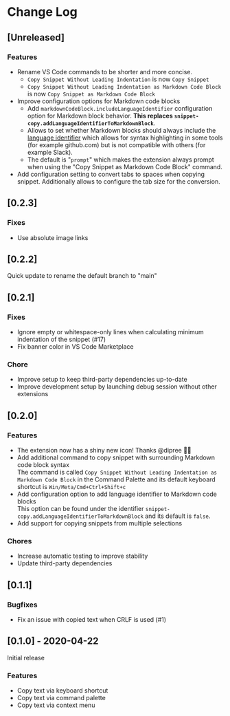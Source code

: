 # Change Log

## [Unreleased]

### Features

- Rename VS Code commands to be shorter and more concise.
    - `Copy Snippet Without Leading Indentation` is now `Copy Snippet`
    - `Copy Snippet Without Leading Indentation as Markdown Code Block` is now `Copy Snippet as Markdown Code Block`
- Improve configuration options for Markdown code blocks
  - Add `markdownCodeBlock.includeLanguageIdentifier` configuration option for Markdown block behavior. **This replaces `snippet-copy.addLanguageIdentifierToMarkdownBlock`**. 
  - Allows to set whether Markdown blocks should always include the [language identifier](https://help.github.com/en/github/writing-on-github/creating-and-highlighting-code-blocks) which allows for syntax highlighting in some tools (for example github.com) but is not compatible with others (for example Slack).  
  - The default is "`prompt`" which makes the extension always prompt when using the "Copy Snippet as Markdown Code Block" command.
- Add configuration setting to convert tabs to spaces when copying snippet. Additionally allows to configure the tab size for the conversion. 

## [0.2.3]

### Fixes

- Use absolute image links

## [0.2.2]

Quick update to rename the default branch to "main"

## [0.2.1]

### Fixes

- Ignore empty or whitespace-only lines when calculating minimum indentation of the snippet (#17)
- Fix banner color in VS Code Marketplace

### Chore

- Improve setup to keep third-party dependencies up-to-date
- Improve development setup by launching debug session without other extensions

## [0.2.0]

### Features

- The extension now has a shiny new icon! Thanks @dipree 🙌🏼
- Add additional command to copy snippet with surrounding Markdown code block syntax  
  The command is called `Copy Snippet Without Leading Indentation as Markdown Code Block` in the Command Palette and its default keyboard shortcut is `Win/Meta/Cmd+Ctrl+Shift+c`
- Add configuration option to add language identifier to Markdown code blocks  
  This option can be found under the identifier `snippet-copy.addLanguageIdentifierToMarkdownBlock` and its default is `false`.
- Add support for copying snippets from multiple selections

### Chores

- Increase automatic testing to improve stability
- Update third-party dependencies

## [0.1.1]

### Bugfixes

- Fix an issue with copied text when CRLF is used (#1)

## [0.1.0] - 2020-04-22

Initial release

### Features

- Copy text via keyboard shortcut
- Copy text via command palette
- Copy text via context menu
